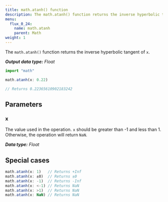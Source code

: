 ```yaml
---
title: math.atanh() function
description: The math.atanh() function returns the inverse hyperbolic tangent of `x`.
menu:
  flux_0_24:
    name: math.atanh
    parent: Math
weight: 1
---
```


The `math.atanh()` function returns the inverse hyperbolic tangent of `x`.

_**Output data type:** Float_

```js
import "math"

math.atanh(x: 0.22)

// Returns 0.22365610902183242
```

## Parameters

### x
The value used in the operation.
`x` should be greater than -1 and less than 1.
Otherwise, the operation will return `NaN`.

_**Data type:** Float_

## Special cases
```js
math.atanh(x: 1)   // Returns +Inf
math.atanh(x: ±0)  // Returns ±0
math.atanh(x: -1)  // Returns -Inf
math.atanh(x: <-1) // Returns NaN
math.atanh(x: >1)  // Returns NaN
math.atanh(x: NaN) // Returns NaN
```
